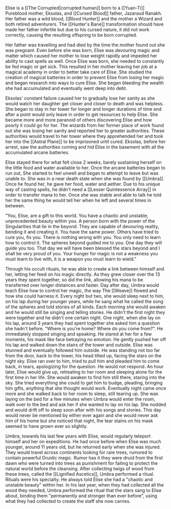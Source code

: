 Elise is a [[The Corrupted|corrupted human]] born to a [[Yuan-Ti]] Pureblood mother, Eksolas, and [[Cursed Blood]] father, Jazaraud Ranakh. Her father was a wild blood, [[Blood Hunter]] and the mother a Wizard and both retired adventurers. The [[Hunter's Bane]] transformation should have made her father infertile but due to his cursed nature, it did not work correctly, causing the resulting offspring to be born corrupted.

Her father was travelling and had died by the time the mother found out she was pregnant. Even before she was born, Elise was devouring magic and matter which caused her mother to lose weight rapidly and impeded her ability to cast spells as well. Once Elise was born, she needed to constantly be fed magic or get sick. This resulted in her mother leaving her job at a magical academy in order to better take care of Elise. She studied the creation of magical batteries in order to prevent Elise from losing her magic and began research into ways to cure Elise. She began bleeding the wealth she had accumulated and eventually went deep into debt. 

 Eksolas' constant failure caused her to gradually lose her sanity as she would watch her daughter get closer and closer to death and was helpless. She began to stay in her tower for longer and longer durations of time and after a point would only leave in order to get resources to help Elise. She became more and more paranoid of others discovering Elise and how poorly it could go for her. The wizards from her former place of work found out she was losing her sanity and reported her to greater authorities. These authorities would travel to her tower where they apprehended her and took her into the [[Astral Plane]] to be imprisoned until cured. Eksolas, before her arrest, saw the authorities coming and hid Elise in the basement with all the accumulated arcane batteries.

Elise stayed there for what felt close 2 weeks, barely sustaining herself on the little food and water available to her. Once the arcane batteries began to run out, She started to feel unwell and began to attempt to leave but was unable to. She was in a near death state when she was found by [[Umbra]]. Once he found her, he gave her food, water and aether. Due to his unique way of casting spells, he didn't need a [[Lesser Quintessence Array]] in order to transfer mana to her. Once she was stable and able to talk he told her the same thing he would tell her when he left and several times in between.

"You, Elise, are a gift to this world. You have a chaotic and unstable, unprecedented beauty within you. A person born with the power of the Singularities that lie in the beyond. They are capable of devouring reality, bending it and creating it. You have the same power. Others have tried to cure you, fix you. There is nothing wrong with you. You only need to learn how to control it. The spheres beyond guided me to you. One day they will guide you too. That day we will have been blessed the stars beyond and I shall be very proud of you. Your hunger for magic is not a weakness you must learn to live with, it is a weapon you must learn to wield."

Through his occult rituals, he was able to create a link between himself and her, letting her feed on his magic directly. As they grew closer over the 13 years they spent together, so did the link, allowing his mana to be transferred over longer distances and faster. Day after day, Umbra would teach Elise how to control her magic, the way The [[Weave]] flowed and how she could harness it. Every night but two, she would sleep next to him, on his lap during her younger years, while he sang what he called the song of the spheres and told stories of all kinds. Each morning she would awaken and he would still be singing and telling stories. He didn't the first night they were together and he didn't one certain night. One night, when she lay on his lap, around 3 years they had spent together she asked him a question she hadn't before. "Where is you're home? Where do you come from?". He immediately stopped singing and speaking. He stared at her for a few moments, his mask like face betraying no emotion. He gently pushed her off his lap and walked down the stairs of the tower and outside. Elise was stunned and eventually followed him outside. He was standing not too far from the door, back to the tower, his head tilted up, facing the stars on the night sky. Elise ran over to him, tried to pull him and pleaded him to come back, in tears, apologizing for the question. He would not respond. An hour later, Elise would give up, retreating to her room and sleeping alone for the first time in her life. She would awaken to find him still there, staring into the sky. She tried everything she could to get him to budge, pleading, bringing him gifts, anything that she thought would work. Eventually night came once more and she walked back to her room to sleep, still tearing up. She was laying on the bed for a few minutes when Umbra would enter the room, walk over to the bed and ask her if she wanted to lay on his lap. She nodded and would drift off to sleep soon after with his songs and stories. This day would never be mentioned by either ever again and she would never ask him of his home but she noticed that night, the tear stains on his mask seemed to have grown ever so slightly.

Umbra, towards his last few years with Elise, would regularly teleport himself and her on expeditions. He had once before when Elise was much younger, around 11 years old, but he returned early when she was injured. They would travel across continents looking for rare trees, rumored to contain powerful Druidic magic. Rumor has it they were druid from the first dawn who were turned into trees as punishment for failing to protect the natural world before the cleansing. After collecting twigs of wood from these trees, called the [[Lignified Ascetics]], Umbra performed a ritual. Rituals were his specialty. He always told Elise she had a "chaotic and unstable beauty" within her. In his last year, when they had collected all the wood they needed, Umbra performed the ritual that the stars sang to Elise about, binding them "permanently and stronger than ever before", using what they had collected to create the staff she now carries.